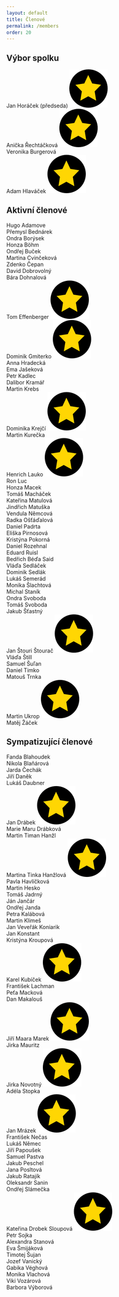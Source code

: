 ```yaml
---
layout: default
title: Členové
permalink: /members
order: 20
---
```


## Výbor spolku

Jan Horáček (předseda) <img src="img/rad.png" class="rad" title="Řád přítele severské zvěře za práci na front-endu KSI webu" /><br/>
Anička Řechtáčková <img src="img/rad.png" class="rad" title="Řád přítele severské zvěře za perfektně zvládnutou garanci K-SCUKu." /><br/>
Veronika Burgerová<br/>
Adam Hlaváček <img src="img/rad.png" class="rad" title="Řád přítele severské zvěře za rozpletení gordického uzlu financování KSI a K-SCUKu z grantu MŠMT" /><br/>


## Aktivní členové

Hugo Adamove<br/>
Přemysl Bednárek<br/>
Ondra Borýsek<br/>
Honza Böhm<br/>
Ondřej Buček<br/>
Martina Cvinčeková<br/>
Zdenko Čepan<br/>
David Dobrovolný<br/>
Bára Dohnalová<br/>
Tom Effenberger <img src="img/rad.png" class="rad" title="Řád přítele severské zvěře za hrdinský přínos KSI a stvoření NP hry" /><br/>
Dominik Gmiterko <img src="img/rad.png" class="rad" title="Řád přítele severské zvěře za nejlepší univerzální výpomoc 2015/2016" /><br/>
Anna Hradecká<br/>
Ema Jašeková<br/>
Petr Kadlec<br/>
Dalibor Kramář<br/>
Martin Krebs<br/>
Dominika Krejčí <img src="img/rad.png" class="rad" title="Řád přítele severské zvěře za vynikající prvoorganizace velké akce (InterSoB)" /><br/>
Martin Kurečka<br/>
Henrich Lauko <img src="img/rad.png" class="rad" title="Řád přítele severské zvěře za hrdinnou službu KSI" /><br/>
Ron Luc<br/>
Honza Macek<br/>
Tomáš Macháček<br/>
Kateřina Matulová<br/>
Jindřich Matuška<br/>
Vendula Němcová<br/>
Radka Ošťáďalová<br/>
Daniel Padrta<br/>
Eliška Pirnosová<br/>
Kristýna Pokorná<br/>
Daniel Rozehnal<br/>
Eduard Ruisl<br/>
Bedřich Béďa Said<br/>
Vláďa Sedláček<br/>
Dominik Sedlák<br/>
Lukáš Semerád<br/>
Monika Šlachtová<br/>
Michal Staník<br/>
Ondra Svoboda<br/>
Tomáš Svoboda<br/>
Jakub Šťastný<br/>
Jan Štouri Štourač <img src="img/rad.png" class="rad" title="Řád přítele severské zvěře za práci na back-endu KSI webu" /><br/>
Vláďa Štill<br/>
Samuel Šuľan<br/>
Daniel Timko<br/>
Matouš Trnka<br/>
Martin Ukrop <img src="img/rad.png" class="rad" title="Řád přítele severské zvěře za organizaci FIORDu a InterSoBa" /><br/>
Matěj Žáček<br/>


## Sympatizující členové

Fanda Blahoudek<br/>
Nikola Blaňárová<br/>
Jarda Čechák<br/>
Jiří Daněk<br/>
Lukáš Daubner<br/>
Jan Drábek <img src="img/rad.png" class="rad" title="Řád přítele severské zvěře za celoživotní přínos" /><br/>
Marie Maru Drábková<br/>
Martin Timan Hanžl<br/>
Martina Tinka Hanžlová <img src="img/rad.png" class="rad" title="Řád přítele severské zvěře za organizaci K-SCUKu 2016" /><br/>
Pavla Havlíčková<br/>
Martin Hesko<br/>
Tomáš Jadrný<br/>
Ján Jančár<br/>
Ondřej Janda<br/>
Petra Kalábová<br/>
Martin Klimeš<br/>
Jan Veveřák Koniarik<br/>
Jan Konstant<br/>
Kristýna Kroupová<br />
Karel Kubíček <img src="img/rad.png" class="rad" title="Řád přítele severské zvěře za celoživotní přínos" /><br/>
František Lachman<br/>
Peťa Macková<br/>
Dan Makalouš<br/>
Jiří Maara Marek <img src="img/rad.png" class="rad" title="Řád přítele severské zvěře za organizaci FIORDu a InterSoBa" /><br/>
Jirka Mauritz<br/>
Jirka Novotný <img src="img/rad.png" class="rad" title="Řád přítele severské zvěře za organizaci FIORDu a InterSoBa" /><br/>
Adéla Stopka<br/>
Jan Mrázek <img src="img/rad.png" class="rad" title="Řád přítele severské zvěře za hrdinnou službu KSI" /><br/>
František Nečas<br/>
Lukáš Němec<br/>
Jiří Papoušek<br/>
Samuel Pastva<br/>
Jakub Peschel<br/>
Jana Posltová<br/>
Jakub Ratajík<br/>
Oleksandr Sanin<br/>
Ondřej Slámečka<br/>
Kateřina Drobek Sloupová <img src="img/rad.png" class="rad" title="Řád přítele severské zvěře za dlouhodobý přínos a především nadstandardní přispění k soutěži InterLoS 2018" /><br/>
Petr Sojka<br/>
Alexandra Stanová<br/>
Eva Šmijáková<br/>
Timotej Šujan<br/>
Jozef Vanický<br/>
Gabika Véghová<br />
Monika Vlachová<br/>
Viki Vozárová<br/>
Barbora Výborová<br/>

